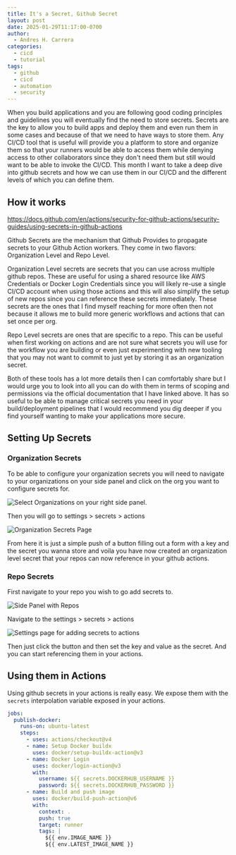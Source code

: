 ```yaml
---
title: It's a Secret, Github Secret
layout: post
date: 2025-01-29T11:17:00-0700
author:
  - Andres H. Carrera
categories:
  - cicd
  - tutorial
tags:
  - github
  - cicd
  - automation
  - security
---
```

When you build applications and you are following good coding principles and guidelines you will eventually find the need to store secrets. Secrets are the key to allow you to build apps and deploy them and even run them in some cases and because of that we need to have ways to store them. Any CI/CD tool that is useful will provide you a platform to store and organize them so that your runners would be able to access them while denying access to other collaborators since they don't need them but still would want to be able to invoke the CI/CD. This month I want to take a deep dive into github secrets and how we can use them in our CI/CD and the different levels of which you can define them.

## How it works

<https://docs.github.com/en/actions/security-for-github-actions/security-guides/using-secrets-in-github-actions>

Github Secrets are the mechanism that Github Provides to propagate secrets to your Github Action workers. They come in two flavors: Organization Level and Repo Level. 

Organization Level secrets are secrets that you can use across multiple github repos. These are useful for using a shared resource like AWS Credentials or Docker Login Credentials since you will likely re-use a single CI/CD account when using those actions and this will also simplify the setup of new repos since you can reference these secrets immediately. These secrets are the ones that I find myself reaching for more often then not because it allows me to build more generic workflows and actions that can set once per org.

Repo Level secrets are ones that are specific to a repo. This can be useful when first working on actions and are not sure what secrets you will use for the workflow you are building or even just experimenting with new tooling that you may not want to commit to just yet by storing it as an organization secret.

Both of these tools has a lot more details then I can comfortably share but I would urge you to look into all you can do with them in terms of scoping and permissions via the official documentation that I have linked above. It has so useful to be able to manage critical secrets you need in your build/deployment pipelines that I would recommend you dig deeper if you find yourself wanting to make your applications more secure. 

## Setting Up Secrets

### Organization Secrets

To be able to configure your organization secrets you will need to navigate to your organizations on your side panel and click on the org you want to configure secrets for.

![Select Organizations on your right side panel.](/images/uploads/screenshot-2025-02-23-083246.png "Navigate to organization Page")

Then you will go to settings > secrets > actions

![Organization Secrets Page](/images/uploads/screenshot-2025-02-23-103520.png "Organization Secrets Page")

From here it is just a simple push of a button filling out a form with a key and the secret you wanna store and voila you have now created an organization level secret that your repos can now reference in your github actions. 

### Repo Secrets

First navigate to your repo you wish to go add secrets to.

![Side Panel with Repos](/images/uploads/screenshot-2025-02-23-104024.png "Side Panel listing Repos")

Navigate to the settings > secrets > actions

![Settings page for adding secrets to actions](/images/uploads/screenshot-2025-02-23-104125.png "Settings page for adding secrets to actions")

Then just click the button and then set the key and value as the secret. And you can start referencing them in your actions.

## Using them in Actions

Using github secrets in your actions is really easy. We expose them with the `secrets` interpolation variable exposed in your actions.

```yaml 
jobs:
  publish-docker:
    runs-on: ubuntu-latest
    steps:
      - uses: actions/checkout@v4
      - name: Setup Docker buildx
        uses: docker/setup-buildx-action@v3
      - name: Docker Login
        uses: docker/login-action@v3
        with:
          username: ${{ secrets.DOCKERHUB_USERNAME }}
          password: ${{ secrets.DOCKERHUB_PASSWORD }}
      - name: Build and push image
        uses: docker/build-push-action@v6
        with:
          context: .
          push: true
          target: runner
          tags: |
            ${{ env.IMAGE_NAME }}
            ${{ env.LATEST_IMAGE_NAME }}
```
